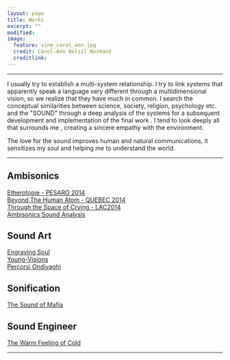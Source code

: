 ```yaml
---
layout: page
title: Works
excerpt: ""
modified: 
image:
  feature: sine_carol_ann.jpg
  credit: Carol-Ann Belzil Normand
  creditlink: 
---
```


---
I usually try to establish a multi-system relationship.
I try to link systems that apparently speak a language very different through a multidimensional vision, so we realize that they have much in common.
I search the conceptual similarities between science, society, religion, psychology etc. and the "SOUND" through a deep analysis of the systems for a subsequent development and implementation of the final work .
I tend to look deeply all that surrounds me , creating a sincere empathy with the environment. 

The love for the sound improves human and natural communications, it sensitizes my soul and helping me to understand the world.

---

## Ambisonics

 <div markdown="0"><a href="/works/etherotopie" class="btn">Etherotopie - PESARO 2014</a></div>
<div markdown="0"><a href="/works/beyond" class="btn">Beyond The Human Atom - QUEBEC 2014</a></div>
<div markdown="0"><a href="/works/tincry" class="btn">Through the Space of Crying  - LAC2014</a></div>
<div markdown="0"><a href="http://ecoacoustics.sciencesconf.org/34572" class="btn">Ambisonics Sound
Analysis</a></div>

## Sound Art

<div markdown="0"><a href="/works/soul" class="btn">Engraving Soul</a></div>
<div markdown="0"><a href="/works/young" class="btn">Young-Visions</a></div>
<div markdown="0"><a href="/works/percorsi" class="btn">Percorsi Ondivaghi</a></div>

## Sonification

<div markdown="0"><a href="/works/sound_mafia" class="btn">The Sound of Mafia</a></div>

## Sound Engineer

<div markdown="0"><a href="/works/warm" class="btn">The Warm Feeling of Cold</a></div>


 
---






